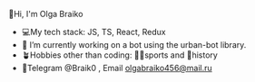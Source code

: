  👋Hi, I'm Olga Braiko
 
- 💻My tech stack: JS, TS, React, Redux
- 🤖 I’m currently working on a bot using the urban-bot library.
- 🪴Hobbies other than coding: 🏋‍♂sports and 🐚history 
- 📩Telegram @Braik0 , Email  olgabraiko456@mail.ru



 

  

 
  
